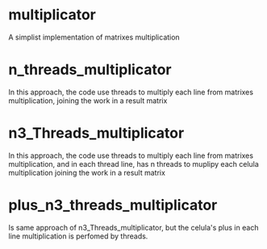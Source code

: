 # multiplicator
A simplist implementation of matrixes multiplication

# n_threads_multiplicator
In this approach, the code use threads to multiply each line from matrixes multiplication, joining the work in a result matrix

# n3_Threads_multiplicator
In this approach, the code use threads to multiply each line from matrixes multiplication,
and in each thread line, has n threads to muplipy each celula multiplication joining the work in a result matrix

# plus_n3_threads_multiplicator
Is same approach of n3_Threads_multiplicator, but the celula's plus in each line multiplication is perfomed by threads.
